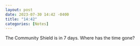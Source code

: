 ```yaml
---
layout: post
date: 2023-07-30 14:42 -0400
title: "14:42"
categories: [Notes]
---
```


The Community Shield is in 7 days. Where has the time gone?